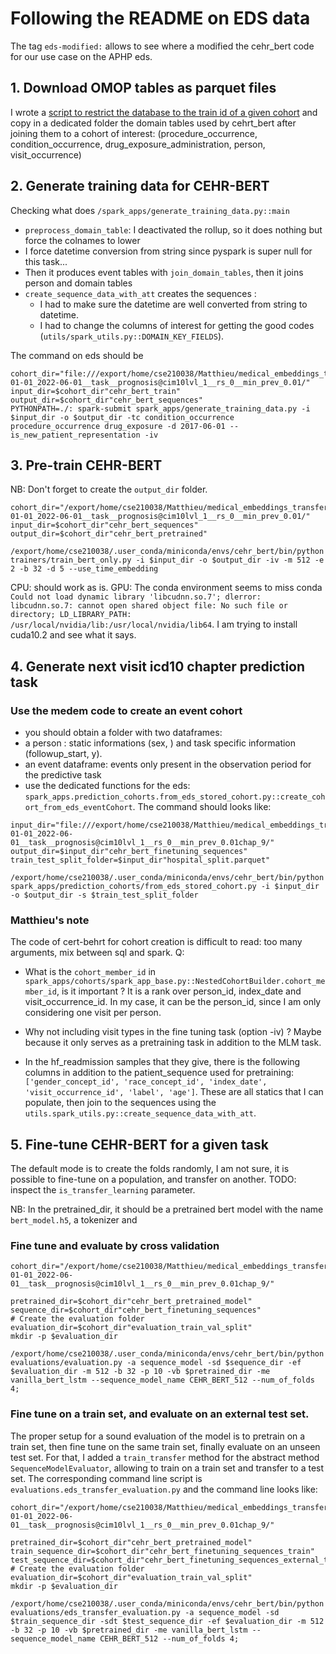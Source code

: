 # Following the README on EDS data

The tag `eds-modified:` allows to see where a modified the cehr_bert code for
our use case on the APHP eds.

## 1. Download OMOP tables as parquet files

I wrote a [script to restrict the database to the train id of a given cohort](https://gitlab.inria.fr/soda/medical_embeddings_transfer/-/blob/main/scripts/experiences/cehr_bert_prepare_train_dataset.py) and copy in a dedicated folder the domain tables used by cehrt_bert after joining them to a cohort of interest: (procedure_occurrence, condition_occurrence, drug_exposure_administration, person, visit_occurrence)

## 2. Generate training data for CEHR-BERT

Checking what does `/spark_apps/generate_training_data.py::main`
- `preprocess_domain_table`: I deactivated the rollup, so it does nothing but force the colnames to lower
- I force datetime conversion from string since pyspark is super null for this task... 
- Then it produces event tables with `join_domain_tables`, then it joins person and domain tables
- `create_sequence_data_with_att` creates the sequences : 
    - I had to make sure the datetime are well converted from string to datetime. 
    - I had to change the columns of interest for getting the good codes (`utils/spark_utils.py::DOMAIN_KEY_FIELDS`).

The command on eds should be 
```console
cohort_dir="file:///export/home/cse210038/Matthieu/medical_embeddings_transfer/data/icd10_prognosis__age_min_18__dates_2017-01-01_2022-06-01__task__prognosis@cim10lvl_1__rs_0__min_prev_0.01/"
input_dir=$cohort_dir"cehr_bert_train"
output_dir=$cohort_dir"cehr_bert_sequences"
PYTHONPATH=./: spark-submit spark_apps/generate_training_data.py -i $input_dir -o $output_dir -tc condition_occurrence procedure_occurrence drug_exposure -d 2017-06-01 --is_new_patient_representation -iv 
```

## 3. Pre-train CEHR-BERT

NB: Don't forget to create the `output_dir` folder. 

```console
cohort_dir="/export/home/cse210038/Matthieu/medical_embeddings_transfer/data/icd10_prognosis__age_min_18__dates_2017-01-01_2022-06-01__task__prognosis@cim10lvl_1__rs_0__min_prev_0.01/"
input_dir=$cohort_dir"cehr_bert_sequences"
output_dir=$cohort_dir"cehr_bert_pretrained"

/export/home/cse210038/.user_conda/miniconda/envs/cehr_bert/bin/python trainers/train_bert_only.py -i $input_dir -o $output_dir -iv -m 512 -e 2 -b 32 -d 5 --use_time_embedding
```

CPU: should work as is.
GPU: The conda environment seems to miss conda `Could not load dynamic library 'libcudnn.so.7'; dlerror: libcudnn.so.7: cannot open shared object file: No such file or directory; LD_LIBRARY_PATH: /usr/local/nvidia/lib:/usr/local/nvidia/lib64`. I am trying to install cuda10.2 and see what it says. 

## 4. Generate next visit icd10 chapter prediction task

### Use the medem code to create an event cohort

- you should obtain a folder with two dataframes:
 - a person : static informations (sex, ) and task specific information (followup_start, y).
 - an event dataframe: events only present in the observation period for the predictive task
- use the dedicated functions for the eds: `spark_apps.prediction_cohorts.from_eds_stored_cohort.py::create_cohort_from_eds_eventCohort`. The command should looks like: 

```console
input_dir="file:///export/home/cse210038/Matthieu/medical_embeddings_transfer/data/icd10_prognosis__age_min_18__dates_2017-01-01_2022-06-01__task__prognosis@cim10lvl_1__rs_0__min_prev_0.01chap_9/"
output_dir=$input_dir"cehr_bert_finetuning_sequences"
train_test_split_folder=$input_dir"hospital_split.parquet"

/export/home/cse210038/.user_conda/miniconda/envs/cehr_bert/bin/python spark_apps/prediction_cohorts/from_eds_stored_cohort.py -i $input_dir -o $output_dir -s $train_test_split_folder
```

### Matthieu's note

The code of cert-behrt for cohort creation is difficult to read: too many
arguments, mix between sql and spark.
Q: 
- What is the `cohort_member_id` in `spark_apps/cohorts/spark_app_base.py::NestedCohortBuilder.cohort_member_id`, is it important ? It is a rank over person_id, index_date and visit_occurrence_id. In my case, it can be the person_id, since I am only considering one visit per person. 
- Why not including visit types in the fine tuning task (option -iv) ? Maybe because it only
  serves as a pretraining task in addition to the MLM task.

- In the hf_readmission samples that they give, there is the following columns in addition to the patient_sequence used for pretraining: `['gender_concept_id', 'race_concept_id', 'index_date', 'visit_occurrence_id', 'label', 'age']`. These are all statics that I can populate, then join to the sequences using the `utils.spark_utils.py::create_sequence_data_with_att`. 

## 5. Fine-tune CEHR-BERT for a given task

The default mode is to create the folds randomly, I am not sure, it is possible to fine-tune on a population, and transfer on another. 
TODO: inspect the `is_transfer_learning` parameter.

NB: In the pretrained_dir, it should be a pretrained bert model with the name `bert_model.h5`, a tokenizer and 

### Fine tune and evaluate by cross validation

```console
cohort_dir="/export/home/cse210038/Matthieu/medical_embeddings_transfer/data/icd10_prognosis__age_min_18__dates_2017-01-01_2022-06-01__task__prognosis@cim10lvl_1__rs_0__min_prev_0.01chap_9/"

pretrained_dir=$cohort_dir"cehr_bert_pretrained_model"
sequence_dir=$cohort_dir"cehr_bert_finetuning_sequences"
# Create the evaluation folder
evaluation_dir=$cohort_dir"evaluation_train_val_split"
mkdir -p $evaluation_dir 

/export/home/cse210038/.user_conda/miniconda/envs/cehr_bert/bin/python evaluations/evaluation.py -a sequence_model -sd $sequence_dir -ef $evaluation_dir -m 512 -b 32 -p 10 -vb $pretrained_dir -me vanilla_bert_lstm --sequence_model_name CEHR_BERT_512 --num_of_folds 4;
```

### Fine tune on a train set, and evaluate on an external test set. 

The proper setup for a sound evaluation of the model is to pretrain on a train set, then fine tune on the same train set, finally evaluate on an unseen test set. 
For that, I added a `train_transfer` method for the abstract method `SequenceModelEvaluator`, allowing to train on a train set and transfer to a test set. The corresponding command line script is `evaluations.eds_transfer_evaluation.py` and the command line looks like:

```console
cohort_dir="/export/home/cse210038/Matthieu/medical_embeddings_transfer/data/icd10_prognosis__age_min_18__dates_2017-01-01_2022-06-01__task__prognosis@cim10lvl_1__rs_0__min_prev_0.01chap_9/"

pretrained_dir=$cohort_dir"cehr_bert_pretrained_model"
train_sequence_dir=$cohort_dir"cehr_bert_finetuning_sequences_train"
test_sequence_dir=$cohort_dir"cehr_bert_finetuning_sequences_external_test"
# Create the evaluation folder
evaluation_dir=$cohort_dir"evaluation_train_val_split"
mkdir -p $evaluation_dir 

/export/home/cse210038/.user_conda/miniconda/envs/cehr_bert/bin/python evaluations/eds_transfer_evaluation.py -a sequence_model -sd $train_sequence_dir -sdt $test_sequence_dir -ef $evaluation_dir -m 512 -b 32 -p 10 -vb $pretrained_dir -me vanilla_bert_lstm --sequence_model_name CEHR_BERT_512 --num_of_folds 4;
```